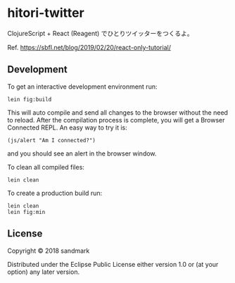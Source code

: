 # hitori-twitter

ClojureScript + React (Reagent) でひとりツイッターをつくるよ。

Ref. https://sbfl.net/blog/2019/02/20/react-only-tutorial/

## Development

To get an interactive development environment run:

    lein fig:build

This will auto compile and send all changes to the browser without the
need to reload. After the compilation process is complete, you will
get a Browser Connected REPL. An easy way to try it is:

    (js/alert "Am I connected?")

and you should see an alert in the browser window.

To clean all compiled files:

	lein clean

To create a production build run:

	lein clean
	lein fig:min


## License

Copyright © 2018 sandmark

Distributed under the Eclipse Public License either version 1.0 or (at your option) any later version.
